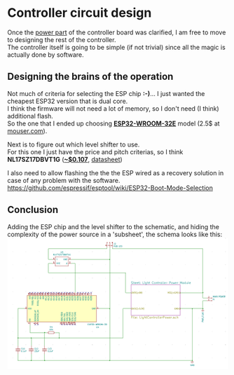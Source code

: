 # **Controller circuit design**
Once the [power part](PowerSourceDesign.md) of the controller board was clarified, I am free to move to designing the rest of the controller.  
The controller itself is going to be simple (if not trivial) since all the magic is actually done by software.  

## Designing the brains of the operation
Not much of criteria for selecting the ESP chip **:-)**... I just wanted the cheapest ESP32 version that is dual core.  
I think the firmware will not need a lot of memory, so I don't need (I think) additional flash.  
So the one that I ended up choosing [**ESP32-WROOM-32E**](https://www.espressif.com/sites/default/files/documentation/esp32-wroom-32e_esp32-wroom-32ue_datasheet_en.pdf) model (2.5$ at [mouser.com](https://www.mouser.com/ProductDetail/espressif/esp32-wroom-32em113eh3200ph3q0/?qs=vHuUswq2%252bsx8Xcp7bzmaHA%3D%3D&countrycode=US&currencycode=USD)).  
  
Next is to figure out which level shifter to use.  
For this one I just have the price and pitch criterias, so I think **NL17SZ17DBVT1G** ([**~$0.107**](https://www.mouser.com/ProductDetail/ON-Semiconductor/NL17SZ17DBVT1G?qs=%2Fha2pyFaduj2VK9p8pmj2Da5OB66Ri%252BlN4mGTeylnlYRtrdSl7dMTQ%3D%3D), [datasheet](https://www.mouser.com/datasheet/2/308/NL17SZ17_D-1813642.pdf))  
  
I also need to allow flashing the the the ESP wired as a recovery solution in case of any problem with the software.
https://github.com/espressif/esptool/wiki/ESP32-Boot-Mode-Selection

## Conclusion
Adding the ESP chip and the level shifter to the schematic, and hiding the complexity of the power source in a 'subsheet', the schema looks like this:  
![Circuit diagram](Images/EspCircuitSchematic.png)
